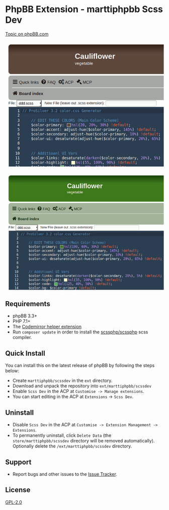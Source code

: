 # PhpBB Extension - marttiphpbb Scss Dev

[Topic on phpBB.com](https://www.phpbb.com/community/viewtopic.php?f=456&t=2492276)

![Edit A](doc/edit_a.png)

![Edit B](doc/edit_b.png)

## Requirements

* phpBB 3.3+
* PHP 7.1+
* The [Codemirror helper extension](https://github.com/marttiphpbb/phpbb-ext-codemirror)
* Run `composer update` in order to install the [scssphp/scssphp](http://scssphp.github.io/scssphp/) scss compiler.

## Quick Install

You can install this on the latest release of phpBB by following the steps below:

* Create `marttiphpbb/scssdev` in the `ext` directory.
* Download and unpack the repository into `ext/marttiphpbb/scssdev`
* Enable `Scss Dev` in the ACP at `Customise -> Manage extensions`.
* You can start editing in the ACP at `Extensions` -> `Scss Dev`.

## Uninstall

* Disable `Scss Dev` in the ACP at `Customise -> Extension Management -> Extensions`.
* To permanently uninstall, click `Delete Data` (the `store/marttiphpbb/scssdev` directory will be removed automatically). Optionally delete the `/ext/marttiphpbb/scssdev` directory.

## Support

* Report bugs and other issues to the [Issue Tracker](https://github.com/marttiphpbb/phpbb-ext-scssdev/issues).

## License

[GPL-2.0](license.txt)
